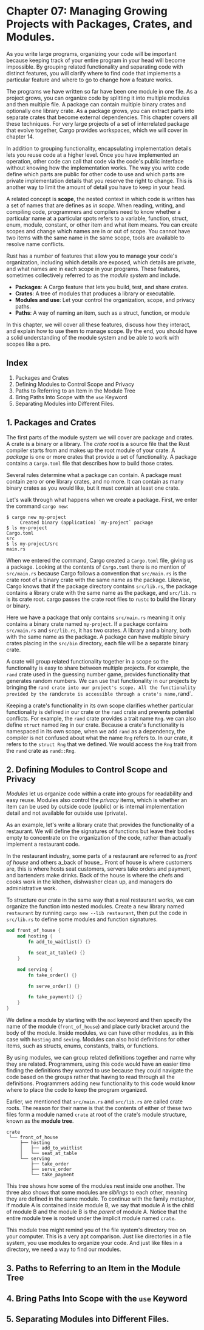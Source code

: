 # Chapter 07: Managing Growing Projects with Packages, Crates, and Modules.

As you write large programs, organizing your code will be important because keeping track of your entire program in your head will become impossible. By grouping related functionality and separating code with distinct features, you will clarify where to find code that implements a particular feature and where to go to change how a feature works.

The programs we have written so far have been one module in one file. As a project grows, you can organize code by splitting it into multiple modules and then multiple file. A package can contain multiple binary crates and optionally one library crate. As a package grows, you can extract parts into separate crates that become external dependencies. This chapter covers all these techniques. For very large projects of a set of interrelated package that evolve together, Cargo provides workspaces, which we will cover in chapter 14.

In addition to grouping functionality, encapsulating implementation details lets you reuse code at a higher level. Once you have implemented an operation, other code can call that code via the code's public interface without knowing how the implementation works. The way you write code define which parts are public for other code to use and which parts are private implementation details that you reserve the right to change. This is another way to limit the amount of detail you have to keep in your head.

A related concept is **scope**, the nested context in which code is written has a set of names that are defines as _in scope_. When reading, writing, and compiling code, programmers and compilers need to know whether a particular name at a particular spots refers to a variable, function, struct, enum, module, constant, or other item and what item means. You can create scopes and change which names are in or out of scope. You cannot have two items with the same name in the same scope, tools are available to resolve name conflicts.

Rust has a number of features that allow you to manage your code's organization, including which details are exposed, which details are private, and what names are in each scope in your programs. These features, sometimes collectively referred to as the _module system_ and include.

+ **Packages**: A Cargo feature that lets you build, test, and share crates.
+ **Crates**: A tree of modules that produces a library or executable.
+ **Modules and use**: Let your control the organization, scope, and privacy paths.
+ **Paths**: A way of naming an item, such as a struct, function, or module

In this chapter, we will cover all these features, discuss how they interact, and explain how to use them to manage scope. By the end, you should have a solid understanding of the module system and be able to work with scopes like a pro.

## Index
1. Packages and Crates
2. Defining Modules to Control Scope and Privacy
3. Paths to Referring to an Item in the Module Tree
4. Bring Paths Into Scope with the `use` Keyword
5. Separating Modules into Different Files.

## 1. Packages and Crates
The first parts of the module system we will cover are package and crates. A crate is a binary or a library. The _crate root_ is a source file that the Rust compiler starts from and makes up the root module of your crate. A _package_ is one or more crates that provide a set of functionality. A package contains a `Cargo.toml` file that describes how to build those crates.

Several rules determine what a package can contain. A package must contain zero or one library crates, and no more. It can contain as many binary crates as you would like, but it must contain at least one crate.

Let's walk through what happens when we create a package. First, we enter the command `cargo new`:

```
$ cargo new my-project
     Created binary (application) `my-project` package
$ ls my-project
Cargo.toml
src
$ ls my-project/src
main.rs
```

When we entered the command, Cargo created a `Cargo.toml` file, giving us a package. Looking at the contents of `Cargo.toml` there is no mention of `src/main.rs` because Cargo follows a convention that `src/main.rs` is the crate root of a binary crate with the same name as the package. Likewise, Cargo knows that if the package directory contains `src/lib.rs`, the package contains a library crate with the same name as the package, and `src/lib.rs` is its crate root. cargo passes the crate root files to `rustc` to build the library or binary.

Here we have a package that only contains `src/main.rs` meaning it only contains a binary crate named `my-project`. If a package contains `src/main.rs` and `src/lib.rs`, it has two crates. A library and a binary, both with the same name as the package. A package can have multiple binary crates placing in the `src/bin` directory, each file will be a separate binary crate.

A crate will group related functionality together in a scope so the functionality is easy to share between multiple projects. For example, the `rand` crate used in the guessing number game, provides functionality that generates random numbers. We can use that functionality in our projects by bringing the `rand crate into our project's scope. All the functionality provided by the `rand` crate is accessible through a crate's name, `rand`.

Keeping a crate's functionality in its own scope clarifies whether particular functionality is defined in our crate or the `rand` crate and prevents potential conflicts. For example, the `rand` crate provides a trait name `Rng`. we can also define `struct` named `Rng` in our crate. Because a crate's functionality is namespaced in its own scope, when we add `rand` as a dependency, the compiler is not confused about what the name `Rng` refers to. In our crate, it refers to the `struct Rng` that we defined. We would access the `Rng` trait from the `rand` crate as `rand::Rng`.

## 2. Defining Modules to Control Scope and Privacy
_Modules_ let us organize code within a crate into groups for readability and easy reuse. Modules also control the _privacy_ items, which is whether an item can be used by outside code (public) or is internal implementation detail and not available for outside use (private).

As an example, let's write a library crate that provides the functionality of a restaurant. We will define the signatures of functions but leave their bodies empty to concentrate on the organization of the code, rather than actually implement a restaurant code.

In the restaurant industry, some parts of a restaurant are referred to as _front of house_ and others a_back of house_. Front of house is where customers are, this is where hosts seat customers, servers take orders and payment, and bartenders make drinks. Back of the house is where the chefs and cooks work in the kitchen, dishwasher clean up, and managers do administrative work.

To structure our crate in the same way that a real restaurant works, we can organize the function into nested modules. Create a new library named `restaurant` by running `cargo new --lib restaurant`, then put the code in `src/lib.rs` to define some modules and function signatures.

```rust
mod front_of_house {
    mod hosting {
        fn add_to_waitlist() {}

        fn seat_at_table() {}
    }

    mod serving {
        fn take_order() {}

        fn serve_order() {}

        fn take_payment() {}
    }
}
```

We define a module by starting with the `mod` keyword and then specify the name of the module (`front_of_house`) and place curly bracket around the body of the module. Inside modules, we can have other modules, as in this case with `hosting` and `seving`. Modules can also hold definitions for other items, such as structs, enums, constants, traits, or functions.

By using modules, we can group related definitions together and name why they are related. Programmers, using this code would have an easier time finding the definitions they wanted to use because they could navigate the code based on the groups rather that having to read through all the definitions. Programmers adding new functionality to this code would know where to place the code to keep the program organized.

Earlier, we mentioned that `src/main.rs` and `src/lib.rs` are called crate roots. The reason for their name is that the contents of either of these two files form a module named `crate` at root of the crate's module structure, known as the **module tree**.

```
crate
 └── front_of_house
     ├── hosting
     │   ├── add_to_waitlist
     │   └── seat_at_table
     └── serving
         ├── take_order
         ├── serve_order
         └── take_payment
```

This tree shows how some of the modules nest inside one another. The three also shows that some modules are _siblings_ to each other, meaning they are defined in the same module. To continue with the family metaphor, if module A is contained inside module B, we say that module A is the child of module B and the module B is the _parent_ of module A. Notice that the entire module tree is rooted under the implicit module named `crate`.

This module tree might remind you of the file system's directory tree on your computer. This is a very apt comparison. Just like directories in a file system, you use modules to organize your code. And just like files in a directory, we need a way to find our modules.

## 3. Paths to Referring to an Item in the Module Tree

## 4. Bring Paths Into Scope with the `use` Keyword

## 5. Separating Modules into Different Files.

